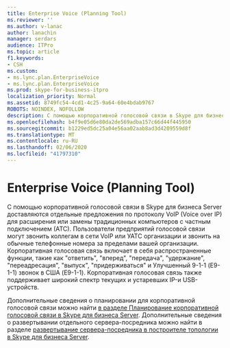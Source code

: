 ```yaml
---
title: Enterprise Voice (Planning Tool)
ms.reviewer: ''
ms.author: v-lanac
author: lanachin
manager: serdars
audience: ITPro
ms.topic: article
f1.keywords:
- CSH
ms.custom:
- ms.lync.plan.EnterpriseVoice
- ms.lync.plan.EnterpriseVoice
ms.prod: skype-for-business-itpro
localization_priority: Normal
ms.assetid: 8749fc54-4cd1-4c25-9a64-60e4bdab9767
ROBOTS: NOINDEX, NOFOLLOW
description: С помощью корпоративной голосовой связи в Skype для бизнеса Server доставляются отдельные предложения по протоколу VoIP (Voice over IP) для расширения или замены традиционных компьютеров с частным подключением (АТС).
ms.openlocfilehash: b4f9e05d6e80da2de569adba157c66d44f445950
ms.sourcegitcommit: b1229ed5dc25a04e56aa02aab8ad3d4209559d8f
ms.translationtype: MT
ms.contentlocale: ru-RU
ms.lasthandoff: 02/06/2020
ms.locfileid: "41797310"
---
```

# <a name="enterprise-voice-planning-tool"></a>Enterprise Voice (Planning Tool)
 
С помощью корпоративной голосовой связи в Skype для бизнеса Server доставляются отдельные предложения по протоколу VoIP (Voice over IP) для расширения или замены традиционных компьютеров с частным подключением (АТС). Пользователи предприятий голосовой связи могут звонить коллегам в сети VoIP или УАТС организации и звонить на обычные телефонные номера за пределами вашей организации. Корпоративная голосовая связь включает в себя распространенные функции, такие как "ответить", "вперед", "передача", "удержание", "переадресация", "выпуск", "придерживаться" и Улучшенный 9-1-1 (E9-1-1) звонок в США (E9-1-1). Корпоративная голосовая связь также поддерживает широкий спектр текущих и устаревших IP-и USB-устройств.
  
Дополнительные сведения о планировании для корпоративной голосовой связи можно найти [в разделе Планирование корпоративной голосовой связи в Skype для бизнеса Server](../../../plan-your-deployment/enterprise-voice-solution/enterprise-voice.md). Дополнительные сведения о развертывании отдельного сервера-посредника можно найти в разделе [развертывание сервера-посредника в построителе топологии в Skype для бизнеса Server](../../../deploy/deploy-enterprise-voice/deploy-a-mediation-server.md).
  

